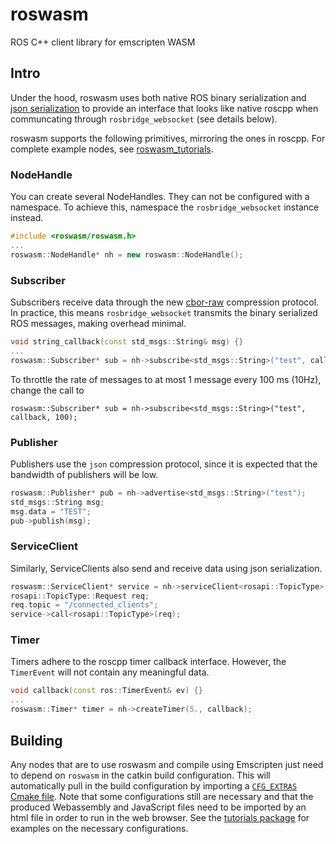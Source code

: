 # roswasm
ROS C++ client library for emscripten WASM

## Intro

Under the hood, roswasm uses both native ROS binary serialization and [json serialization](https://github.com/nilsbore/roswasm_suite/tree/master/roscpp_json_serialize)
to provide an interface that looks like native roscpp when communcating through
`rosbridge_websocket` (see details below).

roswasm supports the following primitives, mirroring the ones in roscpp.
For complete example nodes, see [roswasm_tutorials](https://github.com/nilsbore/roswasm_suite/tree/master/roswasm_tutorials).

### NodeHandle

You can create several NodeHandles. They can not be configured with a namespace.
To achieve this, namespace the `rosbridge_websocket` instance instead.
```cpp
#include <roswasm/roswasm.h>
...
roswasm::NodeHandle* nh = new roswasm::NodeHandle();
```

### Subscriber

Subscribers receive data through the new [cbor-raw](https://github.com/RobotWebTools/rosbridge_suite/commit/dc7fcb282d1326d573abe83579cc7d989ae71739)
compression protocol. In practice, this means `rosbridge_websocket` transmits the binary
serialized ROS messages, making overhead minimal.
```cpp
void string_callback(const std_msgs::String& msg) {}
...
roswasm::Subscriber* sub = nh->subscribe<std_msgs::String>("test", callback);
```
To throttle the rate of messages to at most 1 message every 100 ms (10Hz), change the call to
```
roswasm::Subscriber* sub = nh->subscribe<std_msgs::String>("test", callback, 100);
```

### Publisher

Publishers use the `json` compression protocol, since it is expected that the
bandwidth of publishers will be low.
```cpp
roswasm::Publisher* pub = nh->advertise<std_msgs::String>("test");
std_msgs::String msg;
msg.data = "TEST";
pub->publish(msg);
```

### ServiceClient

Similarly, ServiceClients also send and receive data using json serialization.
```cpp
roswasm::ServiceClient* service = nh->serviceClient<rosapi::TopicType>("/rosapi/topic_type", service_callback);
rosapi::TopicType::Request req;
req.topic = "/connected_clients";
service->call<rosapi::TopicType>(req);
```

### Timer

Timers adhere to the roscpp timer callback interface. However, the `TimerEvent` will
not contain any meaningful data.
```cpp
void callback(const ros::TimerEvent& ev) {}
...
roswasm::Timer* timer = nh->createTimer(5., callback);
```

## Building

Any nodes that are to use roswasm and compile using Emscripten
just need to depend on `roswasm` in the catkin build configuration.
This will automatically pull in the build configuration by
importing a [`CFG_EXTRAS` Cmake file](https://github.com/nilsbore/roswasm_suite/blob/master/roswasm/cmake/roswasm-extras.cmake.in).
Note that some configurations still are necessary and that the
produced Webassembly and JavaScript files need to be imported
by an html file in order to run in the web browser.
See the [tutorials package](https://github.com/nilsbore/roswasm_suite/tree/master/roswasm_tutorials)
for examples on the necessary configurations.
